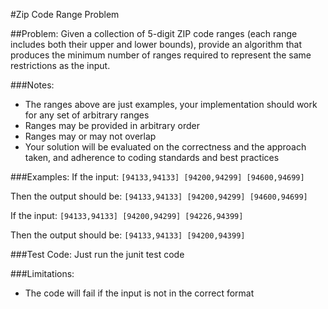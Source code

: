 #Zip Code Range Problem

##Problem:
Given a collection of 5-digit ZIP code ranges (each range includes both their upper and lower bounds), provide an algorithm that produces the minimum number of ranges required to represent the same restrictions as the input.

###Notes:
- The ranges above are just examples, your implementation should work for any set of arbitrary ranges
- Ranges may be provided in arbitrary order
- Ranges may or may not overlap
- Your solution will be evaluated on the correctness and the approach taken, and adherence to coding standards and best practices

###Examples:
If the input: ```[94133,94133] [94200,94299] [94600,94699]```

Then the output should be: ```[94133,94133] [94200,94299] [94600,94699]```

If the input: ```[94133,94133] [94200,94299] [94226,94399]```

Then the output should be: ```[94133,94133] [94200,94399]```

###Test Code:
Just run the junit test code

###Limitations:
* The code will fail if the input is not in the correct format